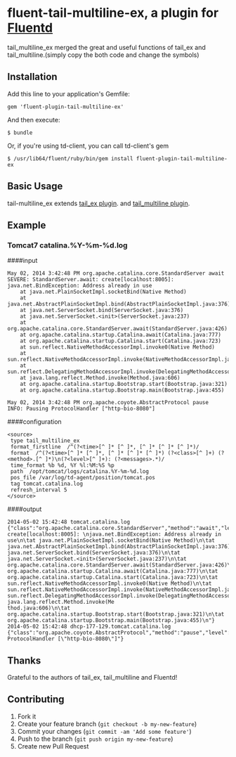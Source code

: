 # fluent-tail-multiline-ex, a plugin for [Fluentd](http://fluentd.org)

tail_multiline_ex merged the great and useful functions of tail_ex and tail_multiline.(simply copy the both code and change the symbols)

## Installation

Add this line to your application's Gemfile:

    gem 'fluent-plugin-tail-multiline-ex'

And then execute:

    $ bundle

Or, if you're using td-client, you can call td-client's gem

    $ /usr/lib64/fluent/ruby/bin/gem install fluent-plugin-tail-multiline-ex

## Basic Usage

tail-multiline_ex extends 
 [tail_ex plugin](https://github.com/yosisa/fluent-plugin-tail-ex). and [tail_multiline plugin](https://github.com/tomohisaota/fluent-plugin-tail-multiline).

## Example
### Tomcat7 catalina.%Y-%m-%d.log
####input
```
May 02, 2014 3:42:48 PM org.apache.catalina.core.StandardServer await
SEVERE: StandardServer.await: create[localhost:8005]: 
java.net.BindException: Address already in use
	at java.net.PlainSocketImpl.socketBind(Native Method)
	at java.net.AbstractPlainSocketImpl.bind(AbstractPlainSocketImpl.java:376)
	at java.net.ServerSocket.bind(ServerSocket.java:376)
	at java.net.ServerSocket.<init>(ServerSocket.java:237)
	at org.apache.catalina.core.StandardServer.await(StandardServer.java:426)
	at org.apache.catalina.startup.Catalina.await(Catalina.java:777)
	at org.apache.catalina.startup.Catalina.start(Catalina.java:723)
	at sun.reflect.NativeMethodAccessorImpl.invoke0(Native Method)
	at sun.reflect.NativeMethodAccessorImpl.invoke(NativeMethodAccessorImpl.java:57)
	at sun.reflect.DelegatingMethodAccessorImpl.invoke(DelegatingMethodAccessorImpl.java:43)
	at java.lang.reflect.Method.invoke(Method.java:606)
	at org.apache.catalina.startup.Bootstrap.start(Bootstrap.java:321)
	at org.apache.catalina.startup.Bootstrap.main(Bootstrap.java:455)

May 02, 2014 3:42:48 PM org.apache.coyote.AbstractProtocol pause
INFO: Pausing ProtocolHandler ["http-bio-8080"]
```
####configuration
```
<source>
 type tail_multiline_ex
 format_firstline  /^(?<time>[^ ]* [^ ]*, [^ ]* [^ ]* [^ ]*)/
 format  /^(?<time>[^ ]* [^ ]*, [^ ]* [^ ]* [^ ]*) (?<class>[^ ]+) (?<method>.[^ ]*)\n(?<level>[^ ]+): (?<messages>.*)/
 time_format %b %d, %Y %l:%M:%S %p
 path  /opt/tomcat/logs/catalina.%Y-%m-%d.log
 pos_file /var/log/td-agent/position/tomcat.pos
 tag tomcat.catalina.log
 refresh_interval 5
</source>
```
####output
```
2014-05-02 15:42:48	tomcat.catalina.log	{"class":"org.apache.catalina.core.StandardServer","method":"await","level":"SEVERE","messages":"StandardServer.await: create[localhost:8005]: \njava.net.BindException: Address already in use\n\tat java.net.PlainSocketImpl.socketBind(Native Method)\n\tat java.net.AbstractPlainSocketImpl.bind(AbstractPlainSocketImpl.java:376)\n\tat java.net.ServerSocket.bind(ServerSocket.java:376)\n\tat java.net.ServerSocket.<init>(ServerSocket.java:237)\n\tat org.apache.catalina.core.StandardServer.await(StandardServer.java:426)\n\tat org.apache.catalina.startup.Catalina.await(Catalina.java:777)\n\tat org.apache.catalina.startup.Catalina.start(Catalina.java:723)\n\tat sun.reflect.NativeMethodAccessorImpl.invoke0(Native Method)\n\tat sun.reflect.NativeMethodAccessorImpl.invoke(NativeMethodAccessorImpl.java:57)\n\tat sun.reflect.DelegatingMethodAccessorImpl.invoke(DelegatingMethodAccessorImpl.java:43)\n\tat java.lang.reflect.Method.invoke(Me
thod.java:606)\n\tat org.apache.catalina.startup.Bootstrap.start(Bootstrap.java:321)\n\tat org.apache.catalina.startup.Bootstrap.main(Bootstrap.java:455)\n"}
2014-05-02 15:42:48	dhcp-177-129.tomcat.catalina.log	{"class":"org.apache.coyote.AbstractProtocol","method":"pause","level":"INFO","messages":"Pausing ProtocolHandler [\"http-bio-8080\"]"}
```



## Thanks

Grateful to the authors of tail_ex, tail_multiline and Fluentd!

## Contributing

1. Fork it
2. Create your feature branch (`git checkout -b my-new-feature`)
3. Commit your changes (`git commit -am 'Add some feature'`)
4. Push to the branch (`git push origin my-new-feature`)
5. Create new Pull Request


